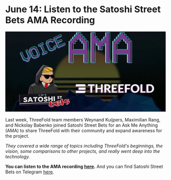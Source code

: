 # June 14: Listen to the Satoshi Street Bets AMA Recording

![](img/satoshirecording.jpg)

Last week, ThreeFold team members Weynand Kuijpers, Maximilian Rang, and Nickolay Babenko joined Satoshi Street Bets for an Ask Me Anything (AMA) to share ThreeFold with their community and expand awareness for the project.

*They covered a wide range of topics including ThreeFold's beginnings, the vision, some comparisons to other projects, and really went deep into the technology.*

**You can listen to the AMA recording [here](https://www.youtube.com/watch?v=AIDRHaxZmzU).** And you can find Satoshi Street Bets on Telegram [here](https://t.me/satoshistreetbets).